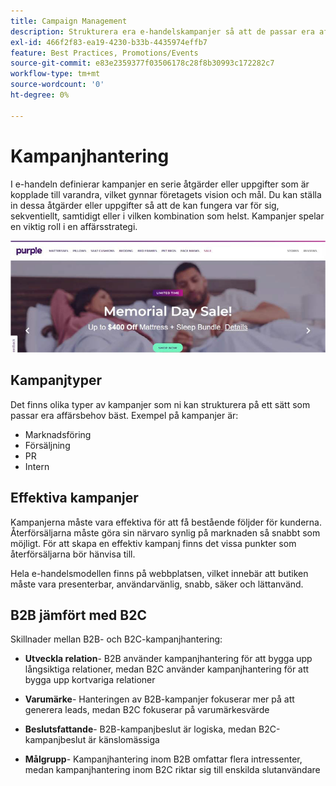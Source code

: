 ```yaml
---
title: Campaign Management
description: Strukturera era e-handelskampanjer så att de passar era affärsbehov.
exl-id: 466f2f83-ea19-4230-b33b-4435974effb7
feature: Best Practices, Promotions/Events
source-git-commit: e83e2359377f03506178c28f8b30993c172282c7
workflow-type: tm+mt
source-wordcount: '0'
ht-degree: 0%

---
```


# Kampanjhantering

I e-handeln definierar kampanjer en serie åtgärder eller uppgifter som är kopplade till varandra, vilket gynnar företagets vision och mål. Du kan ställa in dessa åtgärder eller uppgifter så att de kan fungera var för sig, sekventiellt, samtidigt eller i vilken kombination som helst. Kampanjer spelar en viktig roll i en affärsstrategi.

![Exempel på kampanjbild](../../assets/playbooks/campaign-example.png)

## Kampanjtyper

Det finns olika typer av kampanjer som ni kan strukturera på ett sätt som passar era affärsbehov bäst. Exempel på kampanjer är:

- Marknadsföring
- Försäljning
- PR
- Intern

## Effektiva kampanjer

Kampanjerna måste vara effektiva för att få bestående följder för kunderna. Återförsäljarna måste göra sin närvaro synlig på marknaden så snabbt som möjligt. För att skapa en effektiv kampanj finns det vissa punkter som återförsäljarna bör hänvisa till.

Hela e-handelsmodellen finns på webbplatsen, vilket innebär att butiken måste vara presenterbar, användarvänlig, snabb, säker och lättanvänd.

## B2B jämfört med B2C

Skillnader mellan B2B- och B2C-kampanjhantering:

- **Utveckla relation**- B2B använder kampanjhantering för att bygga upp långsiktiga relationer, medan B2C använder kampanjhantering för att bygga upp kortvariga relationer

- **Varumärke**- Hanteringen av B2B-kampanjer fokuserar mer på att generera leads, medan B2C fokuserar på varumärkesvärde

- **Beslutsfattande**- B2B-kampanjbeslut är logiska, medan B2C-kampanjbeslut är känslomässiga

- **Målgrupp**- Kampanjhantering inom B2B omfattar flera intressenter, medan kampanjhantering inom B2C riktar sig till enskilda slutanvändare
